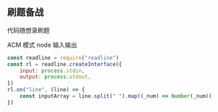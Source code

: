 ## 刷题备战

代码随想录刷题

ACM 模式 node 输入输出

```javascript
const readline = require("readline")
const rl = readline.createInterface({
    input: process.stdin,
    output: process.stdout,
})
rl.on("line", (line) => {
    const inputArray = line.split(" ").map((_num) => Number(_num))
})
```
